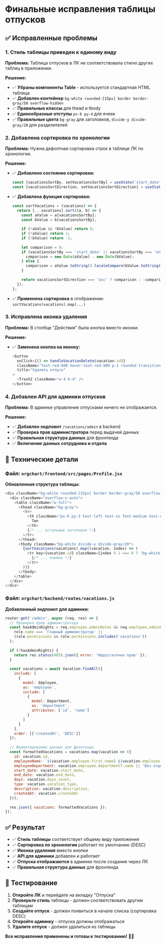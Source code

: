 # Финальные исправления таблицы отпусков

## ✅ Исправленные проблемы

### 1. Стиль таблицы приведен к единому виду
**Проблема:** Таблица отпусков в ЛК не соответствовала стилю других таблиц в приложении.

**Решение:**
- ✅ **Убраны компоненты Table** - используется стандартная HTML таблица
- ✅ **Добавлен контейнер** `bg-white rounded-[15px] border border-gray/50 overflow-hidden`
- ✅ **Правильные классы** для thead и tbody
- ✅ **Единообразные отступы** `px-6 py-4` для ячеек
- ✅ **Правильные цвета** `bg-gray` для заголовков, `divide-y divide-gray/20` для разделителей

### 2. Добавлена сортировка по хронологии
**Проблема:** Нужна дефолтная сортировка строк в таблице ЛК по хронологии.

**Решение:**
- ✅ **Добавлено состояние сортировки:**
  ```javascript
  const [vacationsSortBy, setVacationsSortBy] = useState('start_date');
  const [vacationsSortDirection, setVacationsSortDirection] = useState('desc');
  ```
- ✅ **Добавлена функция сортировки:**
  ```javascript
  const sortVacations = (vacations) => {
    return [...vacations].sort((a, b) => {
      const aValue = a[vacationsSortBy];
      const bValue = b[vacationsSortBy];
      
      if (!aValue && !bValue) return 0;
      if (!aValue) return 1;
      if (!bValue) return -1;
      
      let comparison = 0;
      if (vacationsSortBy === 'start_date' || vacationsSortBy === 'end_date') {
        comparison = new Date(aValue) - new Date(bValue);
      } else {
        comparison = aValue.toString().localeCompare(bValue.toString());
      }
      
      return vacationsSortDirection === 'asc' ? comparison : -comparison;
    });
  };
  ```
- ✅ **Применена сортировка** в отображении: `sortVacations(vacations).map(...)`

### 3. Исправлена иконка удаления
**Проблема:** В столбце "Действия" была кнопка вместо иконки.

**Решение:**
- ✅ **Заменена кнопка на иконку:**
  ```javascript
  <button
    onClick={() => handleVacationDelete(vacation.id)}
    className="text-red-600 hover:text-red-900 p-1 rounded transition-colors"
    title="Удалить отпуск"
  >
    <Trash2 className="w-4 h-4" />
  </button>
  ```

### 4. Добавлен API для админки отпусков
**Проблема:** В админке управление отпусками ничего не отображается.

**Решение:**
- ✅ **Добавлен эндпоинт** `/vacations/admin` в backend
- ✅ **Проверка прав администратора** перед выдачей данных
- ✅ **Правильная структура данных** для фронтенда
- ✅ **Включение данных сотрудника и отдела**

## 🔧 Технические детали

### Файл: `orgchart/frontend/src/pages/Profile.jsx`

**Обновленная структура таблицы:**
```javascript
<div className="bg-white rounded-[15px] border border-gray/50 overflow-hidden">
  <div className="overflow-x-auto">
    <table className="w-full">
      <thead className="bg-gray">
        <tr>
          <th className="px-6 py-3 text-left text-xs font-medium text-dark tracking-wider">
            Тип
          </th>
          {/* ... остальные заголовки */}
        </tr>
      </thead>
      <tbody className="bg-white divide-y divide-gray/20">
        {sortVacations(vacations).map((vacation, index) => (
          <tr key={vacation.id} className={index % 2 === 0 ? 'bg-white' : 'bg-gray/5'}>
            {/* ... ячейки */}
          </tr>
        ))}
      </tbody>
    </table>
  </div>
</div>
```

### Файл: `orgchart/backend/routes/vacations.js`

**Добавленный эндпоинт для админки:**
```javascript
router.get('/admin', async (req, res) => {
  // Проверка прав администратора
  const hasAdminRights = req.employee.adminRoles && req.employee.adminRoles.some(role => 
    role.name === 'Главный администратор' || 
    (role.permissions && role.permissions.includes('vacations'))
  );
  
  if (!hasAdminRights) {
    return res.status(403).json({ error: 'Недостаточно прав' });
  }
  
  const vacations = await Vacation.findAll({
    include: [
      {
        model: Employee,
        as: 'employee',
        include: [
          {
            model: Department,
            as: 'department',
            attributes: ['id', 'name']
          }
        ]
      }
    ],
    order: [['createdAt', 'DESC']]
  });
  
  // Форматирование данных для фронтенда
  const formattedVacations = vacations.map(vacation => ({
    id: vacation.id,
    employeeName: `${vacation.employee.first_name} ${vacation.employee.last_name}`,
    employeeDepartment: vacation.employee.department?.name || 'Без отдела',
    start_date: vacation.start_date,
    end_date: vacation.end_date,
    days: vacation.days_count,
    type: vacation.vacation_type,
    description: vacation.description,
    createdAt: vacation.createdAt
  }));
  
  res.json({ vacations: formattedVacations });
});
```

## ✅ Результат
- ✅ **Стиль таблицы** соответствует общему виду приложения
- ✅ **Сортировка по хронологии** работает по умолчанию (DESC)
- ✅ **Иконка удаления** вместо кнопки
- ✅ **API для админки** добавлен и работает
- ✅ **Отпуска отображаются** в админке после создания через ЛК
- ✅ **Правильная структура данных** для фронтенда

## 🧪 Тестирование
1. **Откройте ЛК** и перейдите на вкладку "Отпуска"
2. **Проверьте стиль** таблицы - должен соответствовать другим таблицам
3. **Создайте отпуск** - должен появиться в начале списка (сортировка DESC)
4. **Откройте админку** - отпуска должны отображаться
5. **Удалите отпуск** - должен удалиться из таблицы

**Все исправления применены и готовы к тестированию!** 🎉✨ 